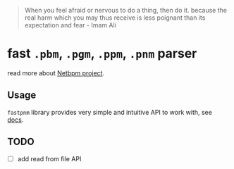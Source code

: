 > When you feel afraid or nervous to do a thing, then do it. because the real harm which you may thus receive is less poignant than its expectation and fear - Imam Ali

# fast `.pbm`, `.pgm`, `.ppm`, `.pnm` parser
read more about [Netbpm project](https://en.wikipedia.org/wiki/Netpbm).

## Usage
`fastpnm` library provides very simple and intuitive API to work with,
see [docs](hamidb80.github.io/fastpnm).

## TODO
- [ ] add read from file API
